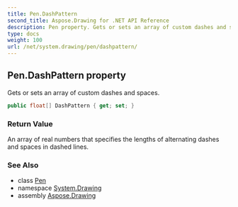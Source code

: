 ```yaml
---
title: Pen.DashPattern
second_title: Aspose.Drawing for .NET API Reference
description: Pen property. Gets or sets an array of custom dashes and spaces
type: docs
weight: 100
url: /net/system.drawing/pen/dashpattern/
---
```

## Pen.DashPattern property

Gets or sets an array of custom dashes and spaces.

```csharp
public float[] DashPattern { get; set; }
```

### Return Value

An array of real numbers that specifies the lengths of alternating dashes and spaces in dashed lines.

### See Also

* class [Pen](../)
* namespace [System.Drawing](../../pen/)
* assembly [Aspose.Drawing](../../../)


